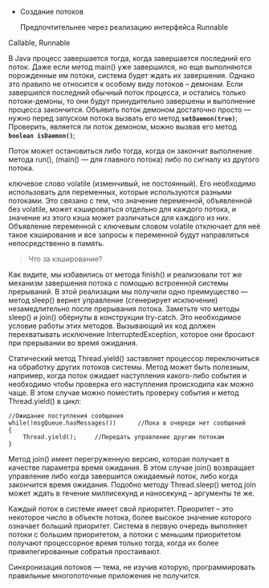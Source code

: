 * Создание потоков

  Предпочтительнее через реализацию интерфейса Runnable



Callable, Runnable

В Java процесс завершается тогда, когда завершается последний его поток. Даже если метод main() уже завершился, но еще выполняются порожденные  им потоки, система будет ждать их завершения. Однако это правило не относится к особому виду потоков – демонам. Если  завершился последний обычный поток процесса, и остались только  потоки-демоны, то они будут принудительно завершены и выполнение  процесса закончится. Объявить поток демоном достаточно просто — нужно перед запуском потока вызвать его метод **`setDaemon(true)`**;
 Проверить, является ли поток демоном, можно вызвав его метод **`boolean isDaemon()`**;

Поток может остановиться либо тогда, когда он закончит выполнение метода run(), (main() — для главного потока) либо по сигналу из другого  потока. 

ключевое слово volatile (изменчивый, не постоянный). Его необходимо  использовать для переменных, которые используются разными потоками. Это  связано с тем, что значение переменной, объявленной без volatile, может  кэшироваться отдельно для каждого потока, и значение из этого кэша может различаться для каждого из них. Объявление переменной с ключевым словом volatile отключает для неё такое кэширование и все запросы к переменной будут направляться непосредственно в память.

> Что за кэширование?

Как видите, мы избавились от метода finish() и реализовали тот же  механизм завершения потока с помощью встроенной системы прерываний. В  этой реализации мы получили одно преимущество — метод sleep() вернет  управление (сгенерирует исключение) незамедлительно после прерывания  потока. Заметьте что методы sleep() и join() обёрнуты в конструкции try-catch.  Это необходимое условие работы этих методов. Вызывающий их код должен  перехватывать исключение InterruptedException, которое они бросают при  прерывании во время ожидания.

Статический метод Thread.yield() заставляет процессор переключиться на  обработку других потоков системы. Метод может быть полезным, например,  когда поток ожидает наступления какого-либо события и необходимо чтобы  проверка его наступления происходила как можно чаще. В этом случае можно поместить проверку события и метод Thread.yield() в цикл:



```
//Ожидание поступления сообщения
while(!msgQueue.hasMessages())		//Пока в очереди нет сообщений
{
	Thread.yield();		//Передать управление другим потокам
}
```

Метод join() имеет перегруженную версию, которая получает в качестве  параметра время ожидания. В этом случае join() возвращает управление  либо когда завершится ожидаемый поток, либо когда закончится время  ожидания. Подобно методу Thread.sleep() метод join может ждать в течение миллисекунд и наносекунд – аргументы те же.

Каждый поток в системе имеет свой приоритет. Приоритет – это некоторое  число в объекте потока, более высокое значение которого означает больший приоритет. Система в первую очередь выполняет потоки с большим  приоритетом, а потоки с меньшим приоритетом получают процессорное время  только тогда, когда их более привилегированные собратья простаивают.

Синхронизация потоков — тема, не изучив которую, программировать правильные многопоточные приложения не получится. 

